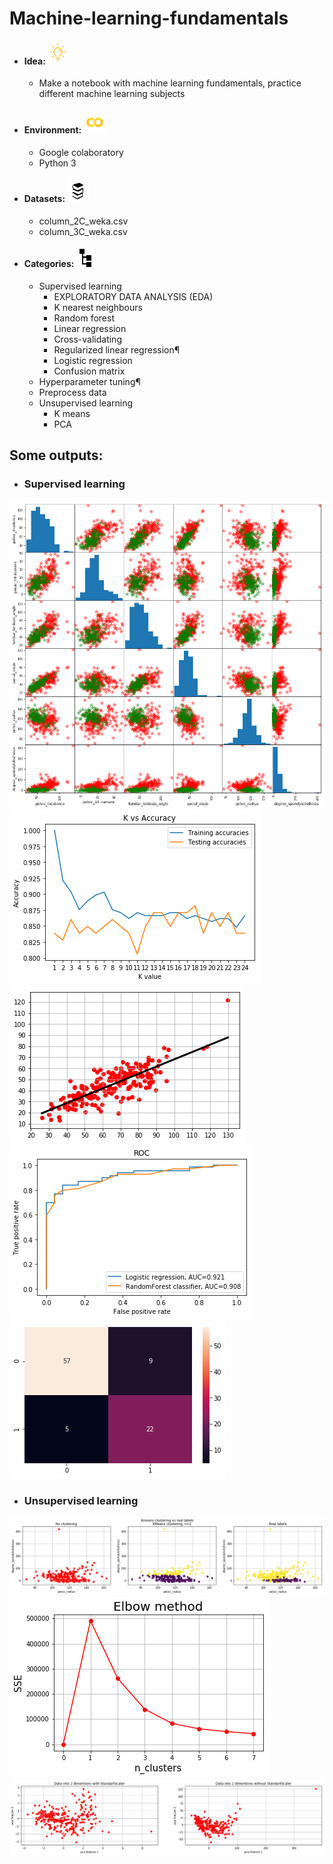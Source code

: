 # Machine-learning-fundamentals

* #### Idea: ![](https://github.com/Antanskas/Machine-learning-fundamentals/blob/master/repository_images/idea.png)
    * Make a notebook with machine learning fundamentals, practice different machine learning subjects
* #### Environment: ![](https://github.com/Antanskas/Machine-learning-fundamentals/blob/master/repository_images/colab.png)
    * Google colaboratory 
    * Python 3
* #### Datasets: ![](https://github.com/Antanskas/Machine-learning-fundamentals/blob/master/repository_images/books.png)
    * column_2C_weka.csv
    * column_3C_weka.csv
* #### Categories: ![](https://github.com/Antanskas/Machine-learning-fundamentals/blob/master/repository_images/categories.png)
    * Supervised learning
      * EXPLORATORY DATA ANALYSIS (EDA)
      * K nearest neighbours
      * Random forest
      * Linear regression
      * Cross-validating
      * Regularized linear regression¶
      * Logistic regression
      * Confusion matrix
    * Hyperparameter tuning¶
    * Preprocess data
    * Unsupervised learning
      * K means
      * PCA
## Some outputs:
* ### Supervised learning
![](https://github.com/Antanskas/Machine-learning-fundamentals/blob/master/plots/pd_plottin_scatter_matrix.png)
![](https://github.com/Antanskas/Machine-learning-fundamentals/blob/master/plots/KNN.png)
![](https://github.com/Antanskas/Machine-learning-fundamentals/blob/master/plots/linear_regression.png)
![](https://github.com/Antanskas/Machine-learning-fundamentals/blob/master/plots/ROC.png)
![](https://github.com/Antanskas/Machine-learning-fundamentals/blob/master/plots/confusion_matrix.png)
* ### Unsupervised learning
![](https://github.com/Antanskas/Machine-learning-fundamentals/blob/master/plots/K_means.png)
![](https://github.com/Antanskas/Machine-learning-fundamentals/blob/master/plots/elbow_method.png)
![](https://github.com/Antanskas/Machine-learning-fundamentals/blob/master/plots/pca.png)

